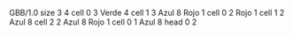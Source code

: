 <gs-board> GBB/1.0
size 3 4
cell 0 3 Verde 4 
cell 1 3 Azul 8 Rojo 1 
cell 0 2 Rojo 1 
cell 1 2 Azul 8 
cell 2 2 Azul 8 Rojo 1 
cell 0 1 Azul 8 
head 0 2
 </gs-board>